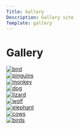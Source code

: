```yaml
---
Title: Gallery
Description: Gallery site
Template: gallery
---
```


Gallery
==========================

<div class="pic">
    <a href="%base_url%/image/kmom05/bigbird.jpg" target="_blank">
        <picture>
            <source media="(min-width: 800px)" srcset="%base_url%/image/kmom05/bigbird.jpg">
            <img src="%base_url%/image/kmom05/bigbird-small.jpg" alt="bird">
        </picture>
    </a>
</div>

<div class="pic">
    <a href="%base_url%/image/kmom05/pinguins.jpg" target="_blank">
        <picture>
            <source media="(min-width: 800px)" srcset="%base_url%/image/kmom05/pinguinsgrid.jpg">
            <img src="%base_url%/image/kmom05/pinguins-small.jpg" alt="pinguins">
        </picture>
    </a>
</div>

<div class="pic">
    <a href="%base_url%/image/kmom05/monke.jpg" target="_blank">
        <picture>
            <source media="(min-width: 800px)" srcset="%base_url%/image/kmom05/monkegrid.jpg">
            <img src="%base_url%/image/kmom05/monke-small.jpg" alt="monkey">
        </picture>
    </a>
</div>

<div class="pic">
    <a href="%base_url%/image/kmom05/dog.jpg" target="_blank">
        <picture>
            <source media="(min-width: 800px)" srcset="%base_url%/image/kmom05/doggrid.jpg">
            <img src="%base_url%/image/kmom05/dog-small.jpg" alt="dog">
        </picture>
    </a>
</div>

<div class="pic">
    <a href="%base_url%/image/kmom05/lizard.jpg" target="_blank">
        <picture>
            <source media="(min-width: 800px)" srcset="%base_url%/image/kmom05/lizardgrid.jpg">
            <img src="%base_url%/image/kmom05/lizard-small.jpg" alt="lizard">
        </picture>
    </a>
</div>

<div class="pic">
    <a href="%base_url%/image/kmom05/wolf.jpg" target="_blank">
        <picture>
            <source media="(min-width: 800px)" srcset="%base_url%/image/kmom05/wolfgrid.jpg">
            <img src="%base_url%/image/kmom05/wolf-small.jpg" alt="wolf">
        </picture>
    </a>
</div>

<div class="pic">
    <a href="%base_url%/image/kmom05/elephant.jpg" target="_blank">
        <picture>
            <source media="(min-width: 800px)" srcset="%base_url%/image/kmom05/elephantgrid.jpg">
            <img src="%base_url%/image/kmom05/elephant-small.jpg" alt="elephant">
        </picture>
    </a>
</div>

<div class="pic">
    <a href="%base_url%/image/kmom05/cows.jpg" target="_blank">
        <picture>
            <source media="(min-width: 800px)" srcset="%base_url%/image/kmom05/cowsgrid.jpg">
            <img src="%base_url%/image/kmom05/cows-small.jpg" alt="cows">
        </picture>
    </a>
</div>

<div class="pic">
    <a href="%base_url%/image/kmom05/birds.jpg" target="_blank">
        <picture>
            <source media="(min-width: 800px)" srcset="%base_url%/image/kmom05/birdsgrid.jpg">
            <img src="%base_url%/image/kmom05/birds-small.jpg" alt="birds">
        </picture>
    </a>
</div>